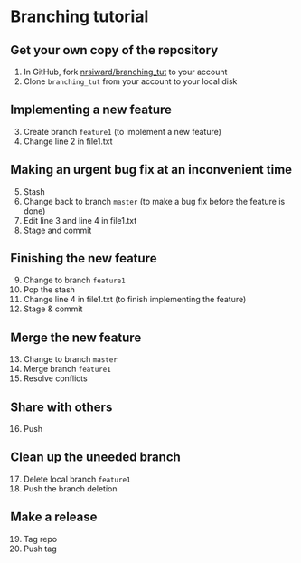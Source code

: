 # Branching tutorial

## Get your own copy of the repository
1. In GitHub, fork [nrsiward/branching_tut](https://github.com/nrsiward/branching_tut) to your account
2. Clone `branching_tut` from your account to your local disk

## Implementing a new feature
3. Create branch `feature1` (to implement a new feature)
4. Change line 2 in file1.txt

## Making an urgent bug fix at an inconvenient time
5. Stash
6. Change back to branch `master` (to make a bug fix before the feature is done)
7. Edit line 3 and line 4 in file1.txt
8. Stage and commit

## Finishing the new feature
9. Change to branch `feature1`
10. Pop the stash
11. Change line 4 in file1.txt (to finish implementing the feature)
12. Stage & commit

## Merge the new feature
13. Change to branch `master`
14. Merge branch `feature1`
15. Resolve conflicts

## Share with others
16. Push

## Clean up the uneeded branch
17. Delete local branch `feature1`
18. Push the branch deletion

## Make a release
19. Tag repo
20. Push tag
